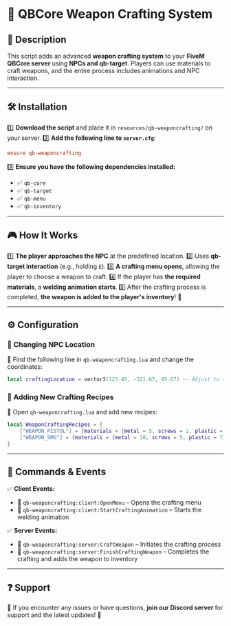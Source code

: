 # 🔫 QBCore Weapon Crafting System

## 📌 Description
This script adds an advanced **weapon crafting system** to your **FiveM QBCore server** using **NPCs and qb-target**. Players can use materials to craft weapons, and the entire process includes animations and NPC interaction.

---

## 🛠️ Installation
1️⃣ **Download the script** and place it in `resources/qb-weaponcrafting/` on your server.
2️⃣ **Add the following line to `server.cfg`**:
   ```ini
   ensure qb-weaponcrafting
   ```
3️⃣ **Ensure you have the following dependencies installed:**
   - ✅ `qb-core`
   - ✅ `qb-target`
   - ✅ `qb-menu`
   - ✅ `qb-inventory`

---

## 🎮 How It Works
1️⃣ **The player approaches the NPC** at the predefined location.
2️⃣ Uses **qb-target interaction** (e.g., holding `E`).
3️⃣ **A crafting menu opens**, allowing the player to choose a weapon to craft.
4️⃣ If the player has **the required materials**, a **welding animation starts**.
5️⃣ After the crafting process is completed, **the weapon is added to the player's inventory**! 🚀

---

## ⚙️ Configuration
### 🔹 **Changing NPC Location**
📍 Find the following line in `qb-weaponcrafting.lua` and change the coordinates:
```lua
local craftingLocation = vector3(123.45, -321.67, 45.67) -- Adjust to the desired location
```

### 🔹 **Adding New Crafting Recipes**
📜 Open `qb-weaponcrafting.lua` and add new recipes:
```lua
local WeaponCraftingRecipes = {
    ["WEAPON_PISTOL"] = {materials = {metal = 5, screws = 2, plastic = 3}},
    ["WEAPON_SMG"] = {materials = {metal = 10, screws = 5, plastic = 7}},
}
```

---

## 📜 Commands & Events
✅ **Client Events:**
- 🔹 `qb-weaponcrafting:client:OpenMenu` – Opens the crafting menu
- 🔹 `qb-weaponcrafting:client:StartCraftingAnimation` – Starts the welding animation

✅ **Server Events:**
- 🔹 `qb-weaponcrafting:server:CraftWeapon` – Initiates the crafting process
- 🔹 `qb-weaponcrafting:server:FinishCraftingWeapon` – Completes the crafting and adds the weapon to inventory

---

## ❓ Support
📌 If you encounter any issues or have questions, **join our Discord server** for support and the latest updates! 🚀
